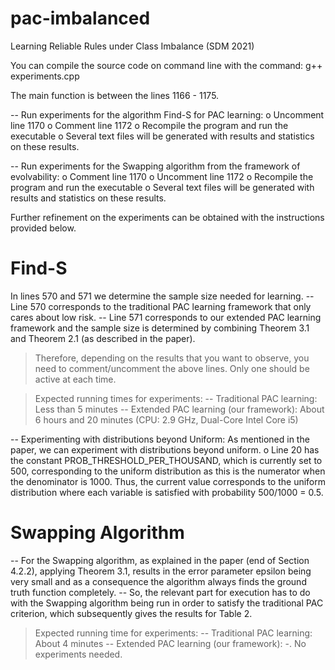 # pac-imbalanced
Learning Reliable Rules under Class Imbalance (SDM 2021)

You can compile the source code on command line with the command:
g++ experiments.cpp

The main function is between the lines 1166 - 1175.

-- Run experiments for the algorithm Find-S for PAC learning:
   o Uncomment line 1170
   o Comment line 1172
   o Recompile the program and run the executable
   o Several text files will be generated with results and statistics on these results.

-- Run experiments for the Swapping algorithm from the framework of evolvability:
   o Comment line 1170
   o Uncomment line 1172
   o Recompile the program and run the executable
   o Several text files will be generated with results and statistics on these results.



Further refinement on the experiments can be obtained with the instructions provided below.



Find-S
======
In lines 570 and 571 we determine the sample size needed for learning.
-- Line 570 corresponds to the traditional PAC learning framework that only cares about low risk.
-- Line 571 corresponds to our extended PAC learning framework and the sample size is determined by combining Theorem 3.1 and Theorem 2.1 (as described in the paper).

> Therefore, depending on the results that you want to observe, you need to comment/uncomment the above lines. Only one should be active at each time. 

> Expected running times for experiments:
-- Traditional PAC learning: Less than 5 minutes
-- Extended PAC learning (our framework): About 6 hours and 20 minutes
(CPU: 2.9 GHz, Dual-Core Intel Core i5)

-- Experimenting with distributions beyond Uniform:
As mentioned in the paper, we can experiment with distributions beyond uniform. 
   o Line 20 has the constant PROB_THRESHOLD_PER_THOUSAND, which is currently set to 500, corresponding to the uniform distribution as this is the numerator when the denominator is 1000. Thus, the current value corresponds to the uniform distribution where each variable is satisfied with probability 500/1000 = 0.5.



Swapping Algorithm
==================
-- For the Swapping algorithm, as explained in the paper (end of Section 4.2.2), applying Theorem 3.1, results in the error parameter epsilon being very small and as a consequence the algorithm always finds the ground truth function completely.
-- So, the relevant part for execution has to do with the Swapping algorithm being run in order to satisfy the traditional PAC criterion, which subsequently gives the results for Table 2.

> Expected running time for experiments:
-- Traditional PAC learning: About 4 minutes
-- Extended PAC learning (our framework): -. No experiments needed.
